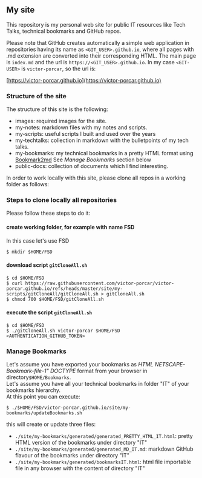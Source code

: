 
## My site

This repository is my personal web site for public IT resources like Tech Talks, technical bookmarks and GitHub repos.

Please note that GitHub creates automatically a simple web application in repositories having its name as `<GIT_USER>.github.io`, where all pages with .md extension are converted into their corresponding HTML. The main page is `index.md` and the url is `https://<GIT_USER>.github.io`.
In my case `<GIT-USER>` is `victor-porcar`, so the url is:

 
[https://victor-porcar.github.io](https://victor-porcar.github.io)
 
### Structure of the site
The structure of this site is the following:

* images: required images for the site.
* my-notes: markdown files with my notes and scripts.
* my-scripts: useful scripts I built and used over the years
* my-techtalks: collection in markdown with the bulletpoints of my tech talks.
* my-bookmarks: my technical bookmarks in a pretty HTML format using [Bookmark2md](https://github.com/victor-porcar/Bookmark2md) See *Manage Bookmarks* section below
* public-docs: collection of documents which I find interesting.

In order to work locally with this site, please clone all repos in a working folder as follows:

### Steps to clone locally all repositories

Please follow these steps to do it:

#### create working folder, for example with name FSD
In this case let's use FSD
```
$ mkdir $HOME/FSD
```
#### download script `gitCloneAll.sh`
```
$ cd $HOME/FSD
$ curl https://raw.githubusercontent.com/victor-porcar/victor-porcar.github.io/refs/heads/master/site/my-scripts/gitCloneAll/gitCloneAll.sh > gitCloneAll.sh
$ chmod 700 $HOME/FSD/gitCloneAll.sh
``` 
    
#### execute the script `gitCloneAll.sh`
```
$ cd $HOME/FSD
$ ./gitCloneAll.sh victor-porcar $HOME/FSD <AUTHENTICATION_GITHUB_TOKEN>
```


### Manage Bookmarks

Let's assume you have exported your bookmarks as *HTML NETSCAPE-Bookmark-file-1" DOCTYPE* format from your browser in directory`$HOME/Bookmarks`.<br>
Let's assume you have all your technical bookmarks in folder "IT" of your bookmarks hierarchy.<br>
At this point you can execute:
 
```
$ ./$HOME/FSD/victor-porcar.github.io/site/my-bookmarks/updateBookmarks.sh
```
this will create or update three files:

*  `./site/my-bookmarks/generated/generated_PRETTY_HTML_IT.html`: pretty HTML version of the bookmarks under directory "IT"
*  `./site/my-bookmarks/generated/generated_MD_IT.md`: markdown GitHub flavour of the bookmarks under directory "IT"
*  `./site/my-bookmarks/generated/bookmarksIT.html`: html file importable file in any browser with the content of directory "IT"



